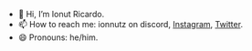 - 👋 Hi, I’m Ionut Ricardo.
- 📫 How to reach me: ionnutz on discord, [Instagram](https://www.instagram.com/ionnutz028/), [Twitter](https://twitter.com/ionnutz28).
- 😄 Pronouns: he/him.

<!---
ionnutzz/ionnutzz is a ✨ special ✨ repository because its `README.md` (this file) appears on your GitHub profile.
You can click the Preview link to take a look at your changes.
--->
